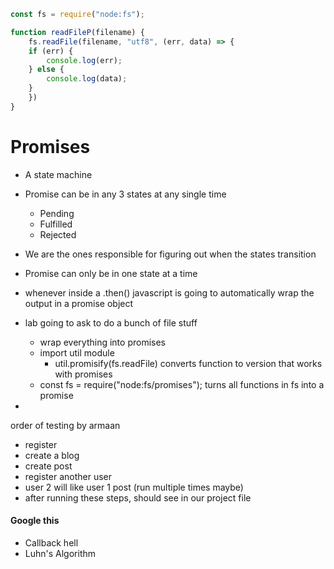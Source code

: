 ```js
const fs = require("node:fs");

function readFileP(filename) {
	fs.readFile(filename, "utf8", (err, data) => {
	if (err) {
		console.log(err);
	} else {
		console.log(data);
	}
	})
}
```

# Promises

- A state machine
- Promise can be in any 3 states at any single time
	- Pending
	- Fulfilled
	- Rejected
- We are the ones responsible for figuring out when the states transition
- Promise can only be in one state at a time

- whenever inside a .then() javascript is going to automatically wrap the output in a promise object

- lab going to ask to do a bunch of file stuff
	- wrap everything into promises
	- import util module
		- util.promisify(fs.readFile) converts function to version that works with promises
	- const fs = require("node:fs/promises"); turns all functions in fs into a promise

- 

order of testing by armaan
- register
- create a blog
- create post
- register another user
- user 2 will like user 1 post (run multiple times maybe)
- after running these steps, should see in our project file 
#### Google this

- Callback hell
- Luhn's Algorithm